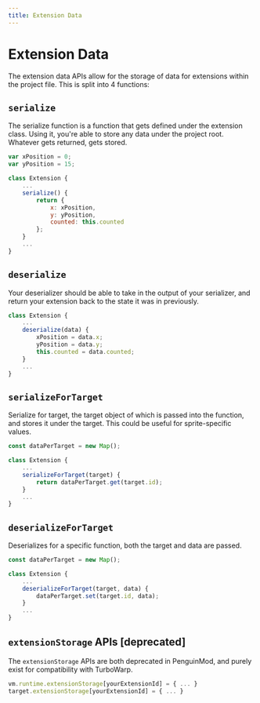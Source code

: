 ```yaml
---
title: Extension Data
---
```


# Extension Data

The extension data APIs allow for the storage of data for extensions within the project file. This is split into 4 functions:

## `serialize`

The serialize function is a function that gets defined under the extension class. Using it, you're able to store any data under the project root. Whatever gets returned, gets stored.

```js
var xPosition = 0;
var yPosition = 15;

class Extension {
    ...
    serialize() {
        return {
            x: xPosition,
            y: yPosition,
            counted: this.counted
        };
    }
    ...
}
```

## `deserialize`

Your deserializer should be able to take in the output of your serializer, and return your extension back to the state it was in previously.

```js
class Extension {
    ...
    deserialize(data) {
        xPosition = data.x;
        yPosition = data.y;
        this.counted = data.counted;
    }
    ...
}
```

## `serializeForTarget`

Serialize for target, the target object of which is passed into the function, and stores it under the target. This could be useful for sprite-specific values.

```js
const dataPerTarget = new Map();

class Extension {
    ...
    serializeForTarget(target) { 
        return dataPerTarget.get(target.id);
    }
    ...
}
```

## `deserializeForTarget`

Deserializes for a specific function, both the target and data are passed.

```js
const dataPerTarget = new Map();

class Extension {
    ...
    deserializeForTarget(target, data) { 
        dataPerTarget.set(target.id, data);
    }
    ...
}
```

## `extensionStorage` APIs [deprecated]

The `extensionStorage` APIs are both deprecated in PenguinMod, and purely exist for compatibility with TurboWarp.

```js
vm.runtime.extensionStorage[yourExtensionId] = { ... }
target.extensionStorage[yourExtensionId] = { ... }
```
